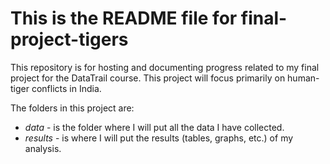 # This is the README file for final-project-tigers

This repository is for hosting and documenting progress related to my final project for the DataTrail course. This project will focus primarily on human-tiger conflicts in India.

The folders in this project are:

* _data_ - is the folder where I will put all the data I have collected.
* _results_ - is where I will put the results (tables, graphs, etc.) of my analysis.